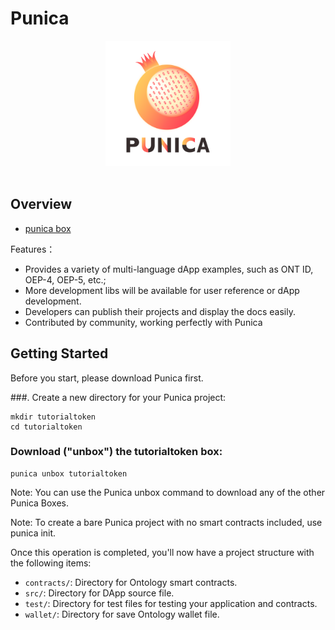 # Punica

<div align="center">
  <img src="https://raw.githubusercontent.com/punicasuite/punica-python/master/punica.png" height="200" width="200"><br><br>
</div>

## Overview

* [punica box](https://github.com/punica-box/)


Features：
* Provides a variety of multi-language dApp examples, such as ONT ID, OEP-4, OEP-5, etc.;
* More development libs will be available for user reference or dApp development.
* Developers can publish their projects and display the docs easily.
* Contributed  by community, working perfectly with Punica



## Getting Started

Before you start, please download Punica first.

###. Create a new directory for your Punica project:

```shell
mkdir tutorialtoken
cd tutorialtoken
```
### Download ("unbox") the tutorialtoken box:

```shell
punica unbox tutorialtoken
```
Note: You can use the Punica unbox <box-name> command to download any of the other Punica Boxes.

Note: To create a bare Punica project with no smart contracts included, use punica init.


Once this operation is completed, you'll now have a project structure with the following items:

- `contracts/`: Directory for Ontology smart contracts.
- `src/`: Directory for DApp source file.
- `test/`: Directory for test files for testing your application and contracts.
- `wallet/`: Directory for save Ontology wallet file.

